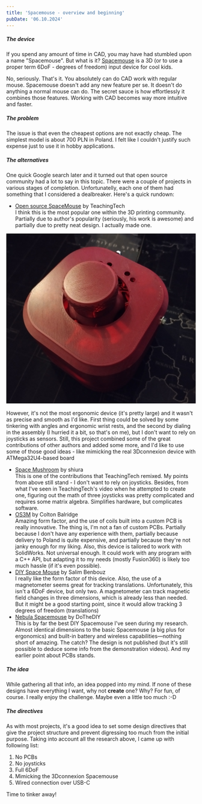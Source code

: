 ```yaml
---
title: 'Spacemouse - overview and beginning'
pubDate: '06.10.2024'
---
```


##### The device

If you spend any amount of time in CAD, you may have had stumbled upon a name "Spacemouse". But what is it?
[Spacemouse](https://www.youtube.com/watch?v=ZqTRJ7oTKII) is a 3D (or to use a proper term 6DoF - degrees of freedom) input device for cool kids.

No, seriously. That's it. You absolutely can do CAD work with regular mouse. Spacemouse doesn't add any new feature per se. It doesn't do anything a normal mouse can do. The secret sauce is how effortlessly it combines those features. Working with CAD becomes way more intuitive and faster. 

##### The problem

The issue is that even the cheapest options are not exactly cheap. The simplest model is about 700 PLN in Poland. I felt like I couldn't justify such expense just to use it in hobby applications.

##### The alternatives

One quick Google search later and it turned out that open source community had a lot to say in this topic. There were a couple of projects in various stages of completion. Unfortunatelly, each one of them had something that I considered a dealbreaker. Here's a quick rundown:

- [Open source SpaceMouse](https://www.printables.com/pl/model/864950-open-source-spacemouse-space-mushroom-remix) by TeachingTech  
I think this is the most popular one within the 3D printing community. Partially due to author's popularity (seriously, his work is awesome) and partially due to pretty neat design. I actually made one. 

<img src="../../../spacemouse-overview-and-beginning-1.jpg">

However, it's not the most ergonomic device (it's pretty large) and it wasn't as precise and smooth as I'd like. First thing could be solved by some tinkering with angles and ergonomic wrist rests, and the second by dialing in the assembly (I hurried it a bit, so that's on me), but I don't want to rely on joysticks as sensors. Still, this project combined some of the great contributions of other authors and added some more, and I'd like to use some of those good ideas - like mimicking the real 3Dconnexion device with ATMega32U4-based board
- [Space Mushroom](https://www.printables.com/en/model/353764-space-mushroom-full-6-dofs-space-mouse/comments/556562) by shiura  
This is one of the contributions that TeachingTech remixed. My points from above still stand - I don't want to rely on joysticks. Besides, from what I've seen in TeachingTech's video when he attempted to create one, figuring out the math of three joysticks was pretty complicated and requires some matrix algebra. Simplifies hardware, but complicates software.
- [OS3M](https://hackaday.io/project/187172-os3m-mouse) by Colton Balridge  
Amazing form factor, and the use of coils built into a custom PCB is really innovative. The thing is, I'm not a fan of custom PCBs. Partially because I don't have any experience with them, partially because delivery to Poland is quite expensive, and partially because they're not janky enough for my liking. Also, this device is tailored to work with SolidWorks. Not universal enough. It could work with any program with a C++ API, but adapting it to my needs (mostly Fusion360) is likely too much hassle (if it's even possible).
- [DIY Space Mouse](https://www.instructables.com/DIY-Space-Mouse-for-Fusion-360-Using-Magnets/) by Salim Benbouz  
I really like the form factor of this device. Also, the use of a magnetometer seems great for tracking translations. Unfortunately, this isn't a 6DoF device, but only two. A magnetometer can track magnetic field changes in three dimensions, which is already less than needed. But it might be a good starting point, since it would allow tracking 3 degrees of freedom (translations)
- [Nebula Spacemouse](https://www.youtube.com/watch?v=UMxeWO_QUHA) by DoTheDIY  
This is by far the best DIY Spacemouse I've seen during my research. Almost identical dimensions to the basic Spacemouse (a big plus for ergonomics) and built-in battery and wireless capabilities—nothing short of amazing. The catch? The design is not published (but it's still possible to deduce some info from the demonstration videos). And my earlier point about PCBs stands.

##### The idea

While gathering all that info, an idea popped into my mind. If none of these designs have everything I want, why not **create** one?
Why? For fun, of course. I really enjoy the challenge. Maybe even a little too much :-D

##### The directives

As with most projects, it's a good idea to set some design directives that give the project structure and prevent digressing too much from the initial purpose. Taking into account all the research above, I came up with following list:

1. No PCBs
2. No joysticks
3. Full 6DoF
4. Mimicking the 3Dconnexion Spacemouse
5. Wired connection over USB-C

Time to tinker away!